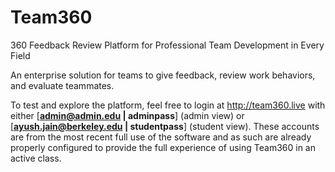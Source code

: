 # Team360
360 Feedback Review Platform for Professional Team Development in Every Field

An enterprise solution for teams to give feedback, review work behaviors, and evaluate teammates.

To test and explore the platform, feel free to login at http://team360.live with either [**admin@admin.edu | adminpass**] (admin view) or [**ayush.jain@berkeley.edu | studentpass**] (student view). These accounts are from the most recent full use of the software and as such are already properly configured to provide the full experience of using Team360 in an active class. 
